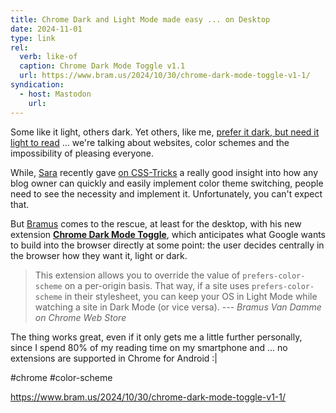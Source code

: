 ```yaml
---
title: Chrome Dark and Light Mode made easy ... on Desktop
date: 2024-11-01
type: link
rel:
  verb: like-of
  caption: Chrome Dark Mode Toggle v1.1
  url: https://www.bram.us/2024/10/30/chrome-dark-mode-toggle-v1-1/
syndication:
  - host: Mastodon
    url:
---
```

Some like it light, others dark. Yet others, like me, [prefer it dark, but need it light to read](https://kiko.io/post/Don-t-be-ignorant-and-offer-a-theme-switch/) ... we're talking about websites, color schemes and the impossibility of pleasing everyone. 

While, [Sara](https://front-end.social/@sarajw) recently gave [on CSS-Tricks](https://css-tricks.com/come-to-the-light-dark-side/) a really good insight into how any blog owner can quickly and easily implement color theme switching, people need to see the necessity and implement it. Unfortunately, you can't expect that. 

But [Bramus](https://front-end.social/@bramus) comes to the rescue, at least for the desktop, with his new extension **[Chrome Dark Mode Toggle](https://www.bram.us/2024/10/30/chrome-dark-mode-toggle-v1-1/)**, which anticipates what Google wants to build into the browser directly at some point: the user decides centrally in the browser how they want it, light or dark.

> This extension allows you to override the value of `prefers-color-scheme` on a per-origin basis. That way, if a site uses `prefers-color-scheme` in their stylesheet, you can keep your OS in Light Mode while watching a site in Dark Mode (or vice versa).
> --- *Bramus Van Damme on Chrome Web Store*

The thing works great, even if it only gets me a little further personally, since I spend 80% of my reading time on my smartphone and ... no extensions are supported in Chrome for Android :|

#chrome #color-scheme

https://www.bram.us/2024/10/30/chrome-dark-mode-toggle-v1-1/